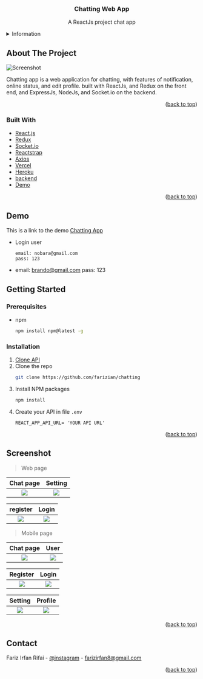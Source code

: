 <div id="top"></div>

<!-- PROJECT LOGO -->
<br />
<div align="center">

<h3 align="center">Chatting Web App</h3>

  <p align="center">
    A ReactJs project chat app
    <br/>
    
  </p>
</div>



<!-- TABLE OF CONTENTS -->
<details>
  <summary>Information</summary>
  <ol>
    <li>
      <a href="#about-the-project">About The Project</a>
      <ul>
        <li><a href="#built-with">Built With</a></li>
      </ul>
    </li>
    <li><a href="#demo">Demo</a></li>
    <li>
      <a href="#getting-started">Getting Started</a>
      <ul>
        <li><a href="#installation">Installation</a></li>
      </ul>
    </li>
    <li><a href="#screenshot">Screenshot</a></li>
    <li><a href="#contact">Contact</a></li>
  </ol>
</details>



<!-- ABOUT THE PROJECT -->
## About The Project

![Screenshot](ss/chat.png)

Chatting app is a web application for chatting, with features of notification, online status, and edit profile.
built with ReactJs, and Redux on the front end, and ExpressJs, NodeJs, and Socket.io on the backend.

<p align="right">(<a href="#top">back to top</a>)</p>



### Built With

* [React.js](https://reactjs.org/)
* [Redux](https://redux.js.org/)
* [Socket.io](https://socket.io/)
* [Reactstrap](https://reactstrap.github.io/)
* [Axios](https://www.npmjs.com/package/axios)
* [Vercel](https://vercel.com/)
* [Heroku](https://www.heroku.com/)
* [backend](https://github.com/farizian/chattingBE)
* [Demo](https://chatting-rho.vercel.app/)


<p align="right">(<a href="#top">back to top</a>)</p>

<!-- GETTING STARTED -->
<div id="demo"></div>

## Demo
This is a link to the demo [Chatting App](https://chatting-rho.vercel.app/)
- Login user
  ```
  email: nobara@gmail.com
  pass: 123
  ```
- email: brando@gmail.com
  pass: 123

<!-- GETTING STARTED -->
<div id="getting-started"></div>

## Getting Started

### Prerequisites
* npm
  ```sh
  npm install npm@latest -g
  ```

### Installation

1. [Clone API](https://github.com/farizian/chattingBE)
2. Clone the repo
   ```sh
   git clone https://github.com/farizian/chatting
   ```
3. Install NPM packages
   ```sh
   npm install
   ```
4. Create your API in file `.env`
   ```.env
   REACT_APP_API_URL= 'YOUR API URL'
   ```

<p align="right">(<a href="#top">back to top</a>)</p>


<!-- ROADMAP -->
## Screenshot

>Web page

Chat page           |  Setting
:-------------------------:|:-------------------------:
![](ss/chat.png)  |  ![](ss/setting.png)

register           |  Login
:-------------------------:|:-------------------------:
![](ss/register.png)  |  ![](ss/login.png)


>Mobile page

Chat page           |  User
:-------------------------:|:-------------------------: 
![](ss/mobile/chat.png)  |  ![](ss/mobile/userchat.png)

Register           |  Login
:-------------------------:|:-------------------------:
![](ss//mobile/register.png)  |  ![](ss/mobile/login.png)

Setting           |  Profile
:-------------------------:|:-------------------------:
![](ss//mobile/setting.png)  |  ![](ss/mobile/profile.png)

<p align="right">(<a href="#top">back to top</a>)</p>




<!-- CONTACT -->
## Contact

Fariz Irfan Rifai  - [@instagram](https://www.instagram.com/farizirfan008/) - farizirfan8@gmail.com


<p align="right">(<a href="#top">back to top</a>)</p>

